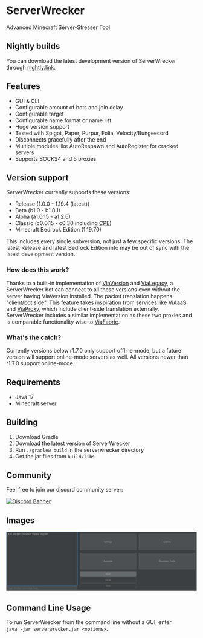 # ServerWrecker

Advanced Minecraft Server-Stresser Tool

## Nightly builds

You can download the latest development version of ServerWrecker through [nightly.link](https://nightly.link/AlexProgrammerDE/ServerWrecker/workflows/build/main/ServerWrecker.zip).

## Features

* GUI & CLI
* Configurable amount of bots and join delay
* Configurable target
* Configurable name format or name list
* Huge version support
* Tested with Spigot, Paper, Purpur, Folia, Velocity/Bungeecord
* Disconnects gracefully after the end
* Multiple modules like AutoRespawn and AutoRegister for cracked servers
* Supports SOCKS4 and 5 proxies

## Version support

ServerWrecker currently supports these versions:
- Release (1.0.0 - 1.19.4 (latest))
- Beta (b1.0 - b1.8.1)
- Alpha (a1.0.15 - a1.2.6)
- Classic (c0.0.15 - c0.30 including [CPE](https://wiki.vg/Classic_Protocol_Extension))
- Minecraft Bedrock Edition (1.19.70)

This includes every single subversion, not just a few specific versions.
The latest Release and latest Bedrock Edition info may be out of sync with the latest development version.

### How does this work?

Thanks to a built-in implementation of [ViaVersion](https://github.com/ViaVersion/ViaVersion) and [ViaLegacy](https://github.com/RaphiMC/ViaLegacy), a ServerWrecker bot can connect to all these versions even without the server having ViaVersion installed. The packet translation happens "client/bot side".
This feature takes inspiration from services like [ViAaaS](https://github.com/ViaVersion/VIAaaS) and [ViaProxy](https://github.com/RaphiMC/ViaProxy), which include client-side translation externally.
ServerWrecker includes a similar implementation as these two proxies and is comparable functionality wise to [ViaFabric](https://github.com/ViaVersion/ViaFabric).

### What's the catch?

Currently versions below r1.7.0 only support offline-mode,
but a future version will support online-mode servers as well.
All versions newer than r1.7.0 support online-mode.

## Requirements

* Java 17
* Minecraft server

## Building

1. Download Gradle
2. Download the latest version of ServerWrecker
3. Run `./gradlew build` in the serverwrecker directory
4. Get the jar files from `build/libs`

## Community

Feel free to join our discord community server:

[![Discord Banner](https://discord.com/api/guilds/739784741124833301/widget.png?style=banner2)](https://discord.gg/CDrcxzH)

## Images

![GUI](./assets/img.png)

## Command Line Usage

To run ServerWrecker from the command line without a GUI, enter  
`java -jar serverwrecker.jar <options>`.

